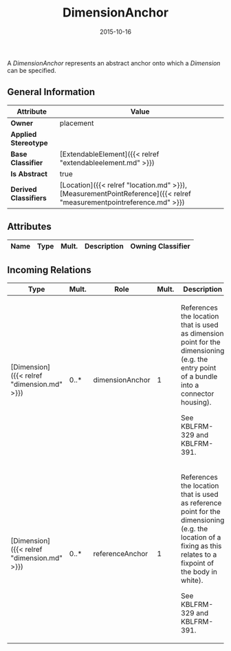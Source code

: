 ﻿---
title: DimensionAnchor
toc: false
type: specs
date: "2015-10-16"
draft: false
specification: VEC
version: 1.1.2
documentType: "Recommendation"
elementType: Class
classes:
  - DimensionAnchor
menu_name: vec-1.1.2
---
<p> A <i>DimensionAnchor</i> represents an abstract anchor onto which a <i>Dimension</i> can be specified.      </p>

## General Information

| Attribute               | Value |
|-------------------------|-------|
| **Owner**               | placement |
| **Applied Stereotype**  |   |
| **Base Classifier**     | [ExtendableElement]({{< relref "extendableelement.md" >}})<br/>  |
| **Is Abstract**         | true |
| **Derived Classifiers** | [Location]({{< relref "location.md" >}}), [MeasurementPointReference]({{< relref "measurementpointreference.md" >}}) |

## Attributes
|  Name  |  Type  |  Mult.  |  Description  |  Owning Classifier  |
|--------|--------|---------|---------------|--------------|

##  Incoming Relations
|    Type  |   Mult.  |   Role    |   Mult.   |   Description  |
|----------|----------|-----------|-----------|----------------|
| [Dimension]({{< relref "dimension.md" >}}) | 0..* | dimensionAnchor | 1 | <p> References the location that is used as dimension point for the dimensioning (e.g. the entry point of a bundle into a connector housing).     </p>      <p> See KBLFRM-329 and KBLFRM-391.      </p> |
| [Dimension]({{< relref "dimension.md" >}}) | 0..* | referenceAnchor | 1 | <p> References the location that is used as reference point for the dimensioning (e.g. the location of a fixing as this relates to a fixpoint of the body in white).     </p>      <p> See KBLFRM-329 and KBLFRM-391.      </p> |
